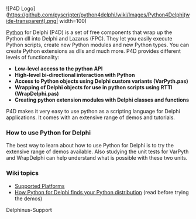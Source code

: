 ![P4D Logo](https://github.com/pyscripter/python4delphi/wiki/Images/Python4Delphi(wide-transparent).png| width=100)

[Python](https://www.python.org) for Delphi (P4D) is a set of free components that wrap up the Python dll into Delphi and Lazarus (FPC). They let you easily execute Python scripts, create new Python modules and new Python types. You can create Python extensions as dlls and much more.  P4D provides different levels of functionality:

  * **Low-level access to the python API**
  * **High-level bi-directional interaction with Python**
  * **Access to Python objects using Delphi custom variants (VarPyth.pas)**
  * **Wrapping of Delphi objects for use in python scripts using RTTI (WrapDelphi.pas)**
  * **Creating python extension modules with Delphi classes and functions**

P4D makes it very easy to use python as a scripting language for Delphi applications.  It comes with an extensive range of demos and tutorials.

### How to use Python for Delphi ###

The best way to learn about how to use Python for Delphi is to try the extensive range of demos available.  Also studying the unit tests for VarPyth and WrapDelphi can help understand what is possible with these two units.

### Wiki topics ###
- [Supported Platforms](https://github.com/pyscripter/python4delphi/wiki/SupportedPlatforms)
- [How Python for Delphi finds your Python distribution](https://github.com/pyscripter/python4delphi/wiki/FindingPython) (read before trying the demos)


Delphinus-Support
